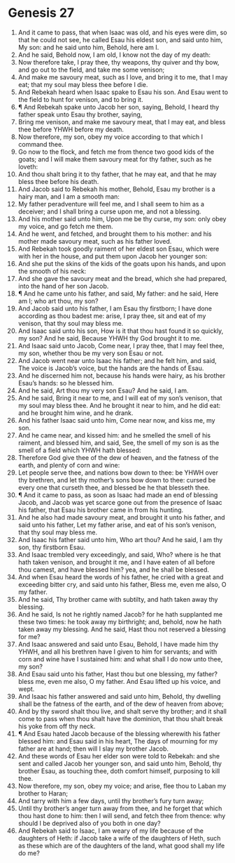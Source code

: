 ﻿# Genesis 27
1. And it came to pass, that when Isaac was old, and his eyes were dim, so that he could not see, he called Esau his eldest son, and said unto him, My son: and he said unto him, Behold, here am I. 
2. And he said, Behold now, I am old, I know not the day of my death: 
3. Now therefore take, I pray thee, thy weapons, thy quiver and thy bow, and go out to the field, and take me some venison; 
4. And make me savoury meat, such as I love, and bring it to me, that I may eat; that my soul may bless thee before I die. 
5. And Rebekah heard when Isaac spake to Esau his son. And Esau went to the field to hunt for venison, and to bring it. 
6. ¶ And Rebekah spake unto Jacob her son, saying, Behold, I heard thy father speak unto Esau thy brother, saying, 
7. Bring me venison, and make me savoury meat, that I may eat, and bless thee before YHWH before my death. 
8. Now therefore, my son, obey my voice according to that which I command thee. 
9. Go now to the flock, and fetch me from thence two good kids of the goats; and I will make them savoury meat for thy father, such as he loveth: 
10. And thou shalt bring it to thy father, that he may eat, and that he may bless thee before his death. 
11. And Jacob said to Rebekah his mother, Behold, Esau my brother is a hairy man, and I am a smooth man: 
12. My father peradventure will feel me, and I shall seem to him as a deceiver; and I shall bring a curse upon me, and not a blessing. 
13. And his mother said unto him, Upon me be thy curse, my son: only obey my voice, and go fetch me them. 
14. And he went, and fetched, and brought them to his mother: and his mother made savoury meat, such as his father loved. 
15. And Rebekah took goodly raiment of her eldest son Esau, which were with her in the house, and put them upon Jacob her younger son: 
16. And she put the skins of the kids of the goats upon his hands, and upon the smooth of his neck: 
17. And she gave the savoury meat and the bread, which she had prepared, into the hand of her son Jacob. 
18. ¶ And he came unto his father, and said, My father: and he said, Here am I; who art thou, my son? 
19. And Jacob said unto his father, I am Esau thy firstborn; I have done according as thou badest me: arise, I pray thee, sit and eat of my venison, that thy soul may bless me. 
20. And Isaac said unto his son, How is it that thou hast found it so quickly, my son? And he said, Because YHWH thy God brought it to me. 
21. And Isaac said unto Jacob, Come near, I pray thee, that I may feel thee, my son, whether thou be my very son Esau or not. 
22. And Jacob went near unto Isaac his father; and he felt him, and said, The voice is Jacob’s voice, but the hands are the hands of Esau. 
23. And he discerned him not, because his hands were hairy, as his brother Esau’s hands: so he blessed him. 
24. And he said, Art thou my very son Esau? And he said, I am. 
25. And he said, Bring it near to me, and I will eat of my son’s venison, that my soul may bless thee. And he brought it near to him, and he did eat: and he brought him wine, and he drank. 
26. And his father Isaac said unto him, Come near now, and kiss me, my son. 
27. And he came near, and kissed him: and he smelled the smell of his raiment, and blessed him, and said, See, the smell of my son is as the smell of a field which YHWH hath blessed: 
28. Therefore God give thee of the dew of heaven, and the fatness of the earth, and plenty of corn and wine: 
29. Let people serve thee, and nations bow down to thee: be YHWH over thy brethren, and let thy mother’s sons bow down to thee: cursed be every one that curseth thee, and blessed be he that blesseth thee. 
30. ¶ And it came to pass, as soon as Isaac had made an end of blessing Jacob, and Jacob was yet scarce gone out from the presence of Isaac his father, that Esau his brother came in from his hunting. 
31. And he also had made savoury meat, and brought it unto his father, and said unto his father, Let my father arise, and eat of his son’s venison, that thy soul may bless me. 
32. And Isaac his father said unto him, Who art thou? And he said, I am thy son, thy firstborn Esau. 
33. And Isaac trembled very exceedingly, and said, Who? where is he that hath taken venison, and brought it me, and I have eaten of all before thou camest, and have blessed him? yea, and he shall be blessed. 
34. And when Esau heard the words of his father, he cried with a great and exceeding bitter cry, and said unto his father, Bless me, even me also, O my father. 
35. And he said, Thy brother came with subtilty, and hath taken away thy blessing. 
36. And he said, Is not he rightly named Jacob? for he hath supplanted me these two times: he took away my birthright; and, behold, now he hath taken away my blessing. And he said, Hast thou not reserved a blessing for me? 
37. And Isaac answered and said unto Esau, Behold, I have made him thy YHWH, and all his brethren have I given to him for servants; and with corn and wine have I sustained him: and what shall I do now unto thee, my son? 
38. And Esau said unto his father, Hast thou but one blessing, my father? bless me, even me also, O my father. And Esau lifted up his voice, and wept. 
39. And Isaac his father answered and said unto him, Behold, thy dwelling shall be the fatness of the earth, and of the dew of heaven from above; 
40. And by thy sword shalt thou live, and shalt serve thy brother; and it shall come to pass when thou shalt have the dominion, that thou shalt break his yoke from off thy neck. 
41. ¶ And Esau hated Jacob because of the blessing wherewith his father blessed him: and Esau said in his heart, The days of mourning for my father are at hand; then will I slay my brother Jacob. 
42. And these words of Esau her elder son were told to Rebekah: and she sent and called Jacob her younger son, and said unto him, Behold, thy brother Esau, as touching thee, doth comfort himself, purposing to kill thee. 
43. Now therefore, my son, obey my voice; and arise, flee thou to Laban my brother to Haran; 
44. And tarry with him a few days, until thy brother’s fury turn away; 
45. Until thy brother’s anger turn away from thee, and he forget that which thou hast done to him: then I will send, and fetch thee from thence: why should I be deprived also of you both in one day? 
46. And Rebekah said to Isaac, I am weary of my life because of the daughters of Heth: if Jacob take a wife of the daughters of Heth, such as these which are of the daughters of the land, what good shall my life do me? 

